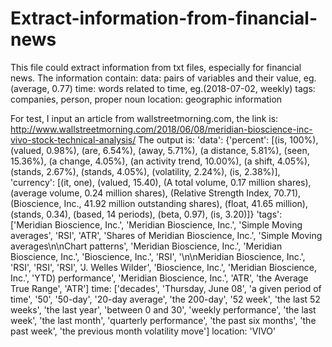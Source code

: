 # Extract-information-from-financial-news
This file could extract information from txt files, especially for financial news.
The information contain:
  data: pairs of variables and their value, eg. (average, 0.77)
  time: words related to time,  eg.(2018-07-02, weekly)
  tags: companies, person, proper noun
  location: geographic information
  
For test, I input an article from wallstreetmorning.com, the link is: 
http://www.wallstreetmorning.com/2018/06/08/meridian-bioscience-inc-vivo-stock-technical-analysis/
The output is:
'data':
{'percent': [(is, 100%), (valued, 0.98%), (are, 6.54%), (away, 5.71%), (a distance, 5.81%), (seen, 15.36%),
(a change, 4.05%), (an activity trend, 10.00%), (a shift, 4.05%), (stands, 2.67%), (stands, 4.05%), (volatility, 2.24%),
(is, 2.38%)], 'currency': [(it, one), (valued, 15.40), (A total volume, 0.17 million shares), (average volume, 0.24 million shares),
(Relative Strength Index, 70.71), (Bioscience, Inc., 41.92 million outstanding shares), (float, 41.65 million), (stands, 0.34), 
(based, 14 periods), (beta, 0.97), (is, 3.20)]}
'tags':
['Meridian Bioscience, Inc.', 'Meridian Bioscience, Inc.', 'Simple Moving averages', 'RSI', 'ATR', 'Shares of Meridian Bioscience, Inc.',
'Simple Moving averages\n\nChart patterns', 'Meridian Bioscience, Inc.', 'Meridian Bioscience, Inc.', 'Bioscience, Inc.', 'RSI', 
'\n\nMeridian Bioscience, Inc.', 'RSI', 'RSI', 'RSI', 'J. Welles Wilder', 'Bioscience, Inc.', 'Meridian Bioscience, Inc.', 'YTD) 
performance', 'Meridian Bioscience, Inc.', 'ATR', 'the Average True Range', 'ATR']
time:
['decades', 'Thursday, June 08', 'a given period of time', '50', '50-day', '20-day average', 'the 200-day', '52 week', 
'the last 52 weeks', 'the last year', 'between 0 and 30', 'weekly performance', 'the last week', 'the last month',
'quarterly performance', 'the past six months', 'the past week', 'the previous month volatility move']
location:
'VIVO'
